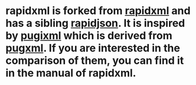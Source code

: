 # rapidxml is forked from [rapidxml](http://rapidxml.sourceforge.net/) and has a sibling [rapidjson](https://github.com/Tencent/rapidjson). It is inspired by [pugixml](https://github.com/zeux/pugixml) which is derived from [pugxml](http://www.codeproject.com/soap/pugxml.asp). If you are interested in the comparison of them, you can find it in the manual of rapidxml.
